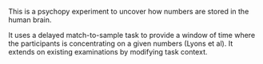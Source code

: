 This is a psychopy experiment to uncover how numbers are stored in the human brain.

It uses a delayed match-to-sample task to provide a window of time where the participants is concentrating on a given numbers (Lyons et al).  It extends on existing examinations by modifying task context.
